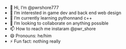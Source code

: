 - 👋 Hi, I’m @pwrshore777
- 👀 I’m interested in game dev and back end web design
- 🌱 I’m currently learning pythonnand c++
- 💞️ I’m looking to collaborate on anything possible
- 📫 How to reach me instaram @pwr_shore
- 😄 Pronouns: he/him
- ⚡ Fun fact: nothing really 

<!---
pwrshore777/pwrshore777 is a ✨ special ✨ repository because its `README.md` (this file) appears on your GitHub profile.
You can click the Preview link to take a look at your changes.
--->
